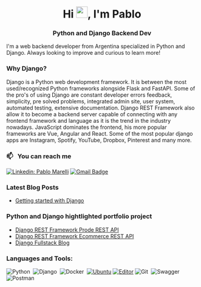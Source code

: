 <h1 align="center">Hi <img src="https://media.giphy.com/media/hvRJCLFzcasrR4ia7z/giphy.gif" width="30px">, I'm Pablo</h1>
<h3 align="center">Python and Django Backend Dev</h3>
 
<!-- 
<p align="center"> 
<img height="100" src="https://media2.giphy.com/media/13V60VgE2ED7oc/giphy.gif" />
</p>
-->

I'm a web backend developer from Argentina specialized in Python and Django. Always looking to improve and curious to learn more!

### Why Django?

Django is a Python web development framework. It is between the most used/recognized Python frameworks alongside Flask and FastAPI. Some of the pro's of using Django are constant developer errors feedback, simplicity, pre solved problems, integrated admin site, user system, automated testing, extensive documentation. Django REST Framework also allow it to become a backend server capable of connecting with any frontend framework and language as it is the trend in the industry nowadays. JavaScript dominates the frontend, his more popular frameworks are Vue, Angular and React. Some of the most popular django apps are Instagram, Spotify, YouTube, Dropbox, Pinterest and many more.


### 📫 &nbsp; You can reach me 

[![Linkedin: Pablo Marelli](https://img.shields.io/badge/-Pablo%20Marelli-blue?style=flat-square&logo=Linkedin&logoColor=white&link=https://www.linkedin.com/in/pablo-marelli-26a09a225/)](https://www.linkedin.com/in/pablo-marelli-26a09a225/)
[![Gmail Badge](https://img.shields.io/badge/-Pablo%20Marelli-c14438?style=flat&logo=Gmail&logoColor=white&link=mailto:pablomarelli2@gmail.com)](mailto:pablomarelli2@gmail.com)

### Latest Blog Posts
<!-- BLOG-POST-LIST:START -->
- [Getting started with Django](https://medium.com/@pablo.marelli.kenny/getting-started-with-django-7dd31bfeeb4c)
<!-- BLOG-POST-LIST:END -->

### Python and Django hightlighted portfolio project
<!-- BLOG-POST-LIST:START -->
- [Django REST Framework Prode REST API](https://github.com/PabloMarelli/prode-rest)
- [Django REST Framework Ecommerce REST API](https://github.com/PabloMarelli/ecommerce-django)
- [Django Fullstack Blog](https://github.com/PabloMarelli/django-fullstack-blog)
<!-- BLOG-POST-LIST:END -->

### Languages and Tools:

![Python](https://img.shields.io/badge/-Python-05122A?style=flat&logo=python)&nbsp;
![Django](https://img.shields.io/badge/-Django-05122A?style=flat&logo=django)&nbsp;
![Docker](https://img.shields.io/badge/-Docker-05122A?style=flat&logo=docker)&nbsp;
[![Ubuntu](https://img.shields.io/badge/Ubuntu-informational?style=flat-square&logo=ubuntu&logoColor=white)](https://en.wikipedia.org/wiki/Ubuntu)
[![Editor](https://img.shields.io/badge/Editor-VSCode-blue?style=flat-square&logo=visual-studio-code&logoColor=white)](https://code.visualstudio.com/)
![Git](https://img.shields.io/badge/-Git-05122A?style=flat&logo=git)&nbsp;
![Swagger](https://img.shields.io/badge/-Swagger-05122A?style=flat&logo=swagger)&nbsp;
![Postman](https://img.shields.io/badge/-Postman-05122A?style=flat&logo=postman)&nbsp;

